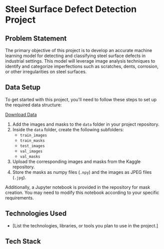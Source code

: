 # Steel Surface Defect Detection Project

## Problem Statement

The primary objective of this project is to develop an accurate machine learning model for detecting and classifying steel surface defects in industrial settings. This model will leverage image analysis techniques to identify and categorize imperfections such as scratches, dents, corrosion, or other irregularities on steel surfaces.

## Data Setup

To get started with this project, you'll need to follow these steps to set up the required data structure:

[Download Data](https://www.kaggle.com/c/severstal-steel-defect-detection/data) 

1. Add the images and masks to the `data` folder in your project repository.
2. Inside the `data` folder, create the following subfolders:
   - `train_images`
   - `train_masks`
   - `test_images`
   - `val_images`
   - `val_masks`
3. Upload the corresponding images and masks from the Kaggle repository.
4. Store the masks as numpy files (`.npy`) and the images as JPEG files (`.jpg`).

Additionally, a Jupyter notebook is provided in the repository for mask creation. You may need to modify this notebook according to your specific requirements.

## Technologies Used

- [List the technologies, libraries, or tools you plan to use in the project.]

## Tech Stack
